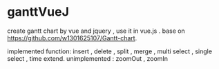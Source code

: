 # ganttVueJ
create gantt chart by vue and jquery , use it in vue.js . base on https://github.com/w1301625107/Gantt-chart.

implemented function: insert , delete , split , merge , multi select , single select , time extend.
unimplemented : zoomOut , zoomIn 
